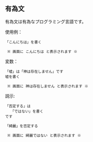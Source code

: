 有為文
-----

有為文は有為なプログラミング言語です。

使用例：

```
「こんにちは」を書く

 ※ 画面に こんにちは と表示されます ※
```

変数：

```
「嘘」は「神は存在しません」です
嘘を書く

 ※ 画面に 神は存在しません と表示されます ※
```

説示:

```
「否定する」は
　　「ではない」を書く
です

「綺麗」を否定する

 ※ 画面に 綺麗ではない と表示されます ※
```
